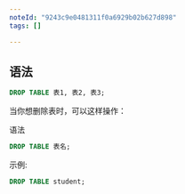 ```yaml
---
noteId: "9243c9e0481311f0a6929b02b627d898"
tags: []

---
```


## 语法

```sql
DROP TABLE 表1, 表2, 表3;
```


当你想删除表时，可以这样操作：

语法

```sql
DROP TABLE 表名;
```

示例: 

```sql
DROP TABLE student;
```
